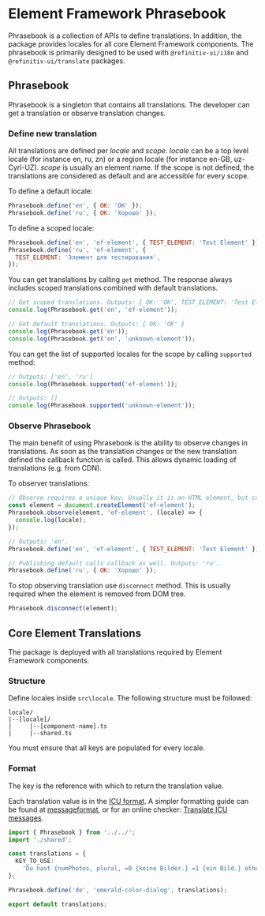 # Element Framework Phrasebook

Phrasebook is a collection of APIs to define translations. In addition, the package provides locales for all core Element Framework components. The phrasebook is primarily designed to be used with `@refinitiv-ui/i18n` and `@refinitiv-ui/translate` packages.

## Phrasebook

Phrasebook is a singleton that contains all translations. The developer can get a translation or observe translation changes.

### Define new translation

All translations are defined per _locale_ and _scope_. _locale_ can be a top level locale (for instance en, ru, zn) or a region locale (for instance en-GB, uz-Cyrl-UZ). _scope_ is usually an element name. If the scope is not defined, the translations are considered as default and are accessible for every scope.

To define a default locale:

```js
Phrasebook.define('en', { OK: 'OK' });
Phrasebook.define('ru', { OK: 'Хорошо' });
```

To define a scoped locale:

```js
Phrasebook.define('en', 'ef-element', { TEST_ELEMENT: 'Test Element' });
Phrasebook.define('ru', 'ef-element', {
  TEST_ELEMENT: 'Элемент для тестирования',
});
```

You can get translations by calling `get` method. The response always includes scoped translations combined with default translations.

```js
// Get scoped translations. Outputs: { OK: 'OK', TEST_ELEMENT: 'Test Element' }
console.log(Phrasebook.get('en', 'ef-element'));

// Get default translations. Outputs: { OK: 'OK' }
console.log(Phrasebook.get('en'));
console.log(Phrasebook.get('en', 'unknown-element'));
```

You can get the list of supported locales for the scope by calling `supported` method:

```js
// Outputs: ['en', 'ru']
console.log(Phrasebook.supported('ef-element'));

// Outputs: []
console.log(Phrasebook.supported('unknown-element'));
```

### Observe Phrasebook

The main benefit of using Phrasebook is the ability to observe changes in translations. As soon as the translation changes or the new translation defined the callback function is called. This allows dynamic loading of translations (e.g. from CDN).

To observer translations:

```js
// Observe requires a unique key. Usually it is an HTML element, but can be any object, like Symbol
const element = document.createElement('ef-element');
Phrasebook.observe(element, 'ef-element', (locale) => {
  console.log(locale);
});

// Outputs: 'en'.
Phrasebook.define('en', 'ef-element', { TEST_ELEMENT: 'Test Element' });

// Publishing default calls callback as well. Outputs: 'ru'.
Phrasebook.define('ru', { OK: 'Хорошо' });
```

To stop observing translation use `disconnect` method. This is usually required when the element is removed from DOM tree.

```js
Phrasebook.disconnect(element);
```

## Core Element Translations

The package is deployed with all translations required by Element Framework components.

### Structure

Define locales inside `src\locale`. The following structure must be followed:

```text
locale/
|--[locale]/
|     |--[component-name].ts
|     |--shared.ts
```

You must ensure that all keys are populated for every locale.

### Format

The key is the reference with which to return the translation value.

Each translation value is in the [ICU format](http://userguide.icu-project.org/formatparse/messages).
A simpler formatting guide can be found at [messageformat](https://messageformat.github.io/messageformat/page-guide), or for an online checker: [Translate ICU messages](https://format-message.github.io/icu-message-format-for-translators/).

```ts
import { Phrasebook } from '../../';
import './shared';

const translations = {
  KEY_TO_USE:
    'Du hast {numPhotos, plural, =0 {keine Bilder.} =1 {ein Bild.} other {# Bilder.}}',
};

Phrasebook.define('de', 'emerald-color-dialog', translations);

export default translations;
```
